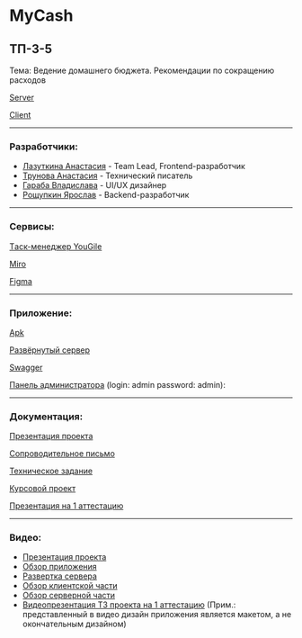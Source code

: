 # MyCash
## ТП-3-5
Тема: Ведение домашнего бюджета. Рекомендации по сокращению расходов

[Server](https://github.com/SteamMachinist/MyCash_server)

[Client](https://github.com/anastasia-1603/MyCash_Client)
____
### Разработчики:  

- [Лазуткина Анастасия](https://github.com/anastasia-1603) - Team Lead, Frontend-разработчик
- [Трунова Анастасия](https://github.com/trunova) - Технический писатель
- [Гараба Владислава](https://github.com/vladagaraba) - UI/UX дизайнер
- [Рощупкин Ярослав](https://github.com/SteamMachinist) - Backend-разработчик
____
### Сервисы:

[Tаск-менеджер YouGile](https://ru.yougile.com/board/6tpnssfl5qep)

[Miro](https://miro.com/app/board/uXjVPhSBPwU=/?share_link_id=781042530555)

[Figma](https://www.figma.com/file/mvQlsnzXwbR7pxSrhBYc3L/MyCash?node-id=0%3A1&t=FHH6DYKirvtqcmpu-1)
____
### Приложение:

[Apk](https://github.com/anastasia-1603/MyCash/blob/main/app-release.apk)

[Развёрнутый сервер](http://45.140.168.75:4080/)

[Swagger](http://45.140.168.75:4080/swagger-ui/index.html)

[Панель администратора](http://45.140.168.75:4080/admin) (login: admin password: admin):
____

### Документация:
[Презентация проекта](https://github.com/anastasia-1603/MyCash/blob/main/%D0%94%D0%BE%D0%BA%D1%83%D0%BC%D0%B5%D0%BD%D1%82%D0%B0%D1%86%D0%B8%D1%8F/%D0%9F%D1%80%D0%B5%D0%B7%D0%B5%D0%BD%D1%82%D0%B0%D1%86%D0%B8%D1%8F%20MyCash%203-5.pdf)

[Сопроводительное письмо](https://github.com/anastasia-1603/MyCash/blob/main/%D0%94%D0%BE%D0%BA%D1%83%D0%BC%D0%B5%D0%BD%D1%82%D0%B0%D1%86%D0%B8%D1%8F/%D0%A1%D0%BE%D0%BF%D1%80%D0%BE%D0%B2%D0%BE%D0%B4%D0%B8%D1%82%D0%B5%D0%BB%D1%8C%D0%BD%D0%BE%D0%B5%20%D0%BF%D0%B8%D1%81%D1%8C%D0%BC%D0%BE%20%D0%A2%D0%9F-3-5.pdf)

[Техническое задание](https://github.com/anastasia-1603/MyCash/blob/main/%D0%94%D0%BE%D0%BA%D1%83%D0%BC%D0%B5%D0%BD%D1%82%D0%B0%D1%86%D0%B8%D1%8F/%D0%A2%D0%B5%D1%85%D0%BD%D0%B8%D1%87%D0%B5%D1%81%D0%BA%D0%BE%D0%B5%20%D0%B7%D0%B0%D0%B4%D0%B0%D0%BD%D0%B8%D0%B5.pdf)

[Курсовой проект](https://github.com/anastasia-1603/MyCash/blob/main/%D0%94%D0%BE%D0%BA%D1%83%D0%BC%D0%B5%D0%BD%D1%82%D0%B0%D1%86%D0%B8%D1%8F/%D0%9A%D1%83%D1%80%D1%81%D0%BE%D0%B2%D0%BE%D0%B9%20%D0%BF%D1%80%D0%BE%D0%B5%D0%BA%D1%82.pdf)

[Презентация на 1 аттестацию](https://docs.google.com/presentation/d/1_-T-1zd3jotf6Nrmtiqtc1-WZVggzFMJ6tPo52omXaw/edit#slide=id.p1)
____
### Видео:

- [Презентация проекта](https://youtu.be/TKwV5GPtYlk)
- [Обзор приложения](https://youtu.be/4S_0ofJxDb8)
- [Развертка сервера](https://youtu.be/VVWdKY-WdEk)
- [Обзор клиентской части](https://www.youtube.com/watch?v=Krk66Rnr8NY)
- [Обзор серверной части](https://youtu.be/youF1RW_374)
- [Видеопрезентация ТЗ проекта на 1 аттестацию](https://www.youtube.com/watch?v=yQC9iVY9IoE) (Прим.: представленный в видео дизайн приложения является макетом, а не окончательным дизайном)
